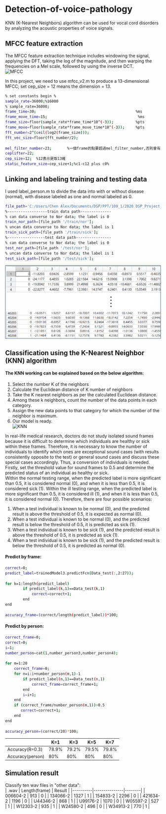 # Detection-of-voice-pathology
KNN (K-Nearest Neighbors) algorithm can be used for vocal cord disorders by analyzing the acoustic properties of voice signals.
## MFCC feature extraction
The MFCC feature extraction technique includes windowing the signal, applying the DFT, taking the log of the magnitude, and then warping the frequencies on a Mel scale, followed by using the inverse DCT.  
![MFCC](https://www.mathworks.com/help/examples/audio_wavelet/win64/SpeakerIdentificationUsingPitchAndMFCCExample_01.png)  

In this project, we need to use mfcc_v2.m to produce a 13-dimensional MFCC; set cep_size = 12 means the dimension = 13.  
```sh
% set constants begin %
sample_rate=36000;%16000
% sample_rate=36000;
frame_time=30;                                             %ms
frame_move_time=15;                                         %ms
frame_size=floor(sample_rate*frame_time*10^(-3));          %pts
frame_move=floor(sample_rate*frame_move_time*10^(-3));     %pts
fft_number=2^(ceil(log2(frame_size)));
fft_vec_size=floor(fft_number/2);

mel_filter_number=23;       %一個frame的點要超過mel_filter_number,否則會有-inf和NaN
ceplifter=22;
cep_size=12;  %12表示是取13維
static_feature_size=cep_size+1;%c1-c12 plus c0%
```
## Linking and labeling training and testing data
I used label_person.m to divide the data into with or without disease (normal), with disease labeled as one and normal labeled as 0.  
```sh
file_path='C:/Users/Chen Alex/Documents/DSP/PPT/109_1/2020 DSP_Project_II/Dataset/Output/';
%------------------train data path--------------
% can data converse to Nor data; the label is 0
train_nor_path=[file_path '/train/nor'];
% uncan data converse to Nor data; the label is 1
train_sick_path=[file_path '/train/sick']; 
%-----------------test data path----------------
% can data converse to Nor data; the label is 0
test_nor_path=[file_path '/test/nor'];
% uncan data converse to Nor data; the label is 1
test_sick_path=[file_path '/test/sick']; 
```
![label](https://github.com/hsieh672/Detection-of-voice-pathology/blob/main/imag/label.png)  

## Classification using the K-Nearest Neighbor (KNN) algorithm 
#### The KNN working can be explained based on the below algorithm:  
1. Select the number K of the neighbors  
2. Calculate the Euclidean distance of K number of neighbors  
3. Take the K nearest neighbors as per the calculated Euclidean distance.  
4. Among these k neighbors, count the number of the data points in each category.  
5. Assign the new data points to that category for which the number of the neighbor is maximum.  
6. Our model is ready.  
![KNN](https://miro.medium.com/v2/resize:fit:1182/format:webp/0*elaSSkBa3Gi9H1-x.png)  

In real-life medical research, doctors do not study isolated sound frames because it is difficult to determine which individuals are healthy or sick within these frames. Therefore, it is necessary to know the number of individuals to identify which ones are exceptional sound cases (with results consistently opposite to the test) or general sound cases and discuss these special cases accordingly. Thus, a conversion of individuals is needed. Firstly, set the threshold value for sound frames to 0.5 and determine the predicted status of an individual as healthy or sick.  
Within the normal testing range, when the predicted label is more significant than 0.5, it is considered normal (0), and when it is less than 0.5, it is considered sick (1). Within the ill testing range, when the predicted label is more significant than 0.5, it is considered ill (1), and when it is less than 0.5, it is considered normal (0). Therefore, there are four possible scenarios:

1. When a test individual is known to be normal (0), and the predicted result is above the threshold of 0.5, it is expected as normal (0).  
2. When a test individual is known to be normal (0), and the predicted result is below the threshold of 0.5, it is predicted as sick (1).  
3. When a test individual is known to be sick (1), and the predicted result is above the threshold of 0.5, it is predicted as sick (1).  
4. When a test individual is known to be sick (1), and the predicted result is below the threshold of 0.5, it is predicted as normal (0).  
#### Predict by frame:
```sh
correct=0;
predict_label=trainedModel3.predictFcn(Data_test(:,2:27));

for k=1:length(predict_label)
        if predict_label(k,1)==Data_test(k,1)
            correct=correct+1;
        end
end

accuracy_frame=(correct/length(predict_label))*100;
```
#### Predict by person:
```sh
correct_frame=0;
correct=0;
i=1;
number_person=cat(1,number_person3,number_person4);

for m=1:20
    correct_frame=0; 
    for n=i:i+number_person(m,1)-1
        if predict_label(n,1)==Data_test(n,1)
            correct_frame=correct_frame+1;
        end
        i=i+1;
    end
    if (correct_frame/number_person(m,1))>0.5
       correct=correct+1;
    end
end   

accuracy_person=(correct/20)*100;
```
|                  | K=1   | K=3   | K=5   | K=7   |
|------------------|-------|-------|-------|-------|
| Accuracy(R=0.3)  | 78.9% | 79.2% | 79.5% | 79.8% |
| Accuracy(person) | 80%   | 80%   | 80%   | 80%   |

## Simulation result
Classify ten wav files in "other data":  
| .wav     | Length(frame) | Result |
|----------|---------------|--------|
| 006604-2 | 913           | 0      |
| 134066-2 | 1327          | 1      |
| 154833-2 | 2296          | 0      |
| 421634-2 | 1196          | 0      |
| U44346-2 | 868           | 1      |
| U99176-2 | 1070          | 0      |
| W05597-2 | 527           | 1      |
| W12303-2 | 935           | 1      |
| W24580-2 | 496           | 0      |
| W34913-2 | 770           | 1      |
